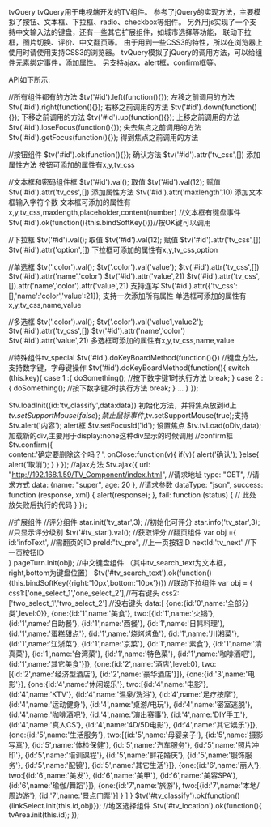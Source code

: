 tvQuery
tvQuery用于电视端开发的TV组件。
参考了jQuery的实现方法，主要模拟了按钮、文本框、下拉框、radio、checkbox等组件。
另外用js实现了一个支持中文输入法的键盘，还有一些其它扩展组件，如城市选择等功能，
联动下拉框，图片切换、评价、中文翻页等。
由于用到一些CSS3的特性，所以在浏览器上使用时请使用支持CSS3的浏览器。
tvQuery模拟了jQuery的调用方法，可以给组件元素绑定事件，添加属性。
另支持ajax，alert框，confirm框等。

API如下所示:

//所有组件都有的方法
$tv('#id').left(function(){});  左移之前调用的方法
$tv('#id').right(function(){}); 右移之前调用的方法
$tv('#id').down(function(){});  下移之前调用的方法
$tv('#id').up(function(){});    上移之前调用的方法
$tv('#id').loseFocus(function(){});  失去焦点之前调用的方法
$tv('#id').getFocus(function(){});   得到焦点之前调用的方法

//按钮组件
$tv('#id').ok(function(){});   确认方法
$tv('#id').attr('tv_css',[])   添加属性方法
按钮可添加的属性有x,y,tv_css

//文本框和密码组件框
$tv('#id').val();    取值
$tv('#id').val(12);  赋值
$tv('#id').attr('tv_css',[])    添加属性方法
$tv('#id').attr('maxlength',10) 添加文本框输入字符个数
文本框可添加的属性有x,y,tv_css,maxlength,placeholder,content(number)
//文本框有键盘事件
$tv('#id').ok(function(){this.bindSoftKey()})//按OK键可以调用

//下拉框
$tv('#id').val();    取值
$tv('#id').val(12);  赋值
$tv('#id').attr('tv_css',[])
$tv('#id').attr('option',[])
下拉框可添加的属性有x,y,tv_css,option

//单选框
$tv('.color').val();
$tv('.color').val('value');
$tv('#id').attr('tv_css',[])
$tv('#id').attr('name','color')
$tv('#id').attr('value',21)
$tv('#id').attr('tv_css',[]).attr('name','color').attr('value',21) 支持连写
$tv('#id').attr({'tv_css':[],'name':'color','value':21}); 支持一次添加所有属性
单选框可添加的属性有x,y,tv_css,name,value

//多选框
$tv('.color').val();
$tv('.color').val('value1,value2');
$tv('#id').attr('tv_css',[])
$tv('#id').attr('name','color')
$tv('#id').attr('value',21)
多选框可添加的属性有x,y,tv_css,name,value

//特殊组件tv_special 
$tv('#id').doKeyBoardMethod(function(){}) //键盘方法，支持数字键，字母键操作
$tv('#id').doKeyBoardMethod(function(){
	switch (this.key){
		case 1 :{
			doSomething(); //按下数字键1时执行方法
			break;
		} 
		case 2 :{
			doSomething(); //按下数字键2时执行方法
			break;
		} 
		...
	}
});

$tv.loadInit({id:'tv_classify',data:data})   初始化方法，并将焦点放到id上
$tv.setSupportMouse(false);          		 禁止鼠标事件,$tv.setSupportMouse(true);支持
$tv.alert('内容');  					 		 alert框
$tv.setFocusId('id');                		 设置焦点
$tv.tvLoad(oDiv,data);                    		 加载新的div,主要用于display:none这种div显示的时候调用
//confirm框
$tv.confirm({		
	content:'确定要删除这个吗？',
	onClose:function(v){
		if(v){
			alert('确认');
		}else{
			alert('取消');
		}
	}
});
//ajax方法
$tv.ajax({
	url: "http://192.168.1.59/TV_Component/index.html",  //请求地址
	type: "GET",                       //请求方式
	data: {name: "super", age: 20 },   //请求参数
	dataType: "json",
	success: function (response, xml) {
		alert(response);
	},
	fail: function (status) {
		// 此处放失败后执行的代码
	}
});

//扩展组件
//评分组件
star.init('tv_star',3); //初始化可评分
star.info('tv_star',3); //只显示评分级别
$tv('#tv_star').val();  //获取评分
//翻页组件
var obj ={
	id:'infoText', //需翻页的ID
	preId:"tv_pre", //上一页按钮ID
	nextId:'tv_next' //下一页按钮ID	
}
pageTurn.init(obj);
//中文键盘组件 （其中tv_search_text为文本框，right,bottom为键盘位置）
$tv('#tv_search_text').ok(function(){this.bindSoftKey({right:'10px',bottom:'10px'})})
//联动下拉组件
var obj = {		
	css1:['one_select_1','one_select_2'],//有右键头
	css2:['two_select_1','two_select_2'],//没右键头	
	data:[
		{one:{id:'0',name:'全部分类',level:0}},
		{one:{id:'1',name:'美食'},
		 two:[{id:'1',name:'火锅'},
		 	  {id:'1',name:'自助餐'},
			  {id:'1',name:'西餐'},
			  {id:'1',name:'日韩料理'},
			  {id:'1',name:'蛋糕甜点'},
			  {id:'1',name:'烧烤烤鱼'},
			  {id:'1',name:'川湘菜'},
			  {id:'1',name:'江浙菜'},
			  {id:'1',name:'京菜'},
			  {id:'1',name:'素食'},
			  {id:'1',name:'清真菜'},
			  {id:'1',name:'台湾菜'},
			  {id:'1',name:'特色菜'},
			  {id:'1',name:'咖啡酒吧'},
			  {id:'1',name:'其它美食'}]},
		{one:{id:'2',name:'酒店',level:0},
		 two:[{id:'2',name:'经济型酒店'},
		 	  {id:'2',name:'豪华酒店'}]},
		{one:{id:'3',name:'电影'}},
		{one:{id:'4',name:'休闲娱乐'},
		 two:[{id:'4',name:'电影'},
			 {id:'4',name:'KTV'},
			 {id:'4',name:'温泉/洗浴'},
			 {id:'4',name:'足疗按摩'},
			 {id:'4',name:'运动健身'},
			 {id:'4',name:'桌游/电玩'},
			 {id:'4',name:'密室逃脱'},
			 {id:'4',name:'咖啡酒吧'},
			 {id:'4',name:'演出赛事'},
			 {id:'4',name:'DIY手工'},
			 {id:'4',name:'真人CS'},
			 {id:'4',name:'4D/5D电影'},
			 {id:'4',name:'其它娱乐'}]},
		{one:{id:'5',name:'生活服务'},
		 two:[{id:'5',name:'母婴亲子'},
			 {id:'5',name:'摄影写真'},
			 {id:'5',name:'体检保健'},
			 {id:'5',name:'汽车服务'},
			 {id:'5',name:'照片冲印'},
			 {id:'5',name:'培训课程'},
			 {id:'5',name:'鲜花婚庆'},
			 {id:'5',name:'服饰服务'},
			 {id:'5',name:'配镜'},
			 {id:'5',name:'其它生活'}]},
		{one:{id:'6',name:'丽人'},
		 two:[{id:'6',name:'美发'},
			 {id:'6',name:'美甲'},
			 {id:'6',name:'美容SPA'},
			 {id:'6',name:'瑜伽/舞蹈'}]},
		{one:{id:'7',name:'旅游'},
		 two:[{id:'7',name:'本地/周边游'},
		 	 {id:'7',name:'景点门票'}]
		}
	]
}
$tv('#tv_classify').ok(function(){linkSelect.init(this.id,obj)});
//地区选择组件
$tv('#tv_location').ok(function(){
	tvArea.init(this.id);
});

   
